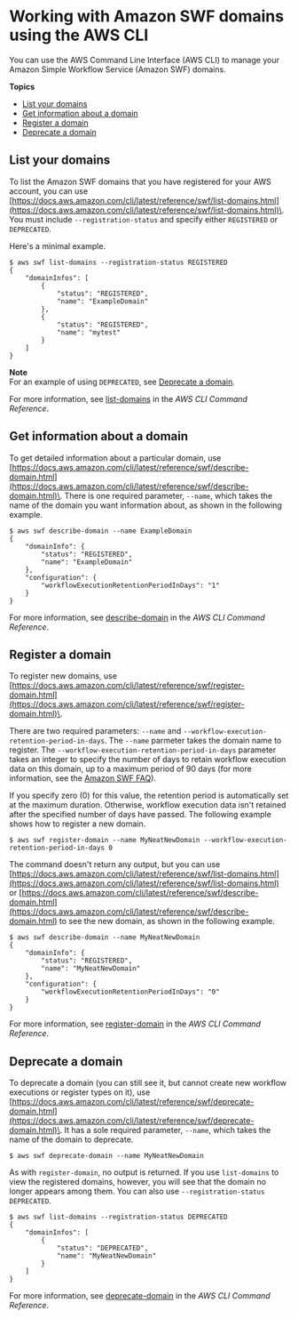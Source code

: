# Working with Amazon SWF domains using the AWS CLI<a name="cli-services-swf-domains"></a>

You can use the AWS Command Line Interface \(AWS CLI\) to manage your Amazon Simple Workflow Service \(Amazon SWF\) domains\.

**Topics**
+ [List your domains](#listing-your-domains)
+ [Get information about a domain](#getting-information-about-a-domain)
+ [Register a domain](#registering-a-domain)
+ [Deprecate a domain](#deprecating-a-domain)

## List your domains<a name="listing-your-domains"></a>

To list the Amazon SWF domains that you have registered for your AWS account, you can use [https://docs.aws.amazon.com/cli/latest/reference/swf/list-domains.html](https://docs.aws.amazon.com/cli/latest/reference/swf/list-domains.html)\. You must include `--registration-status` and specify either `REGISTERED` or `DEPRECATED`\.

Here's a minimal example\.

```
$ aws swf list-domains --registration-status REGISTERED
{
    "domainInfos": [
        {
            "status": "REGISTERED",
            "name": "ExampleDomain"
        },
        {
            "status": "REGISTERED",
            "name": "mytest"
        }
    ]
}
```

**Note**  
For an example of using `DEPRECATED`, see [Deprecate a domain](#deprecating-a-domain)\.

For more information, see [list\-domains](https://docs.aws.amazon.com/cli/latest/reference/swf/list-domains.html) in the *AWS CLI Command Reference*\.

## Get information about a domain<a name="getting-information-about-a-domain"></a>

To get detailed information about a particular domain, use [https://docs.aws.amazon.com/cli/latest/reference/swf/describe-domain.html](https://docs.aws.amazon.com/cli/latest/reference/swf/describe-domain.html)\. There is one required parameter, `--name`, which takes the name of the domain you want information about, as shown in the following example\.

```
$ aws swf describe-domain --name ExampleDomain
{
    "domainInfo": {
        "status": "REGISTERED",
        "name": "ExampleDomain"
    },
    "configuration": {
        "workflowExecutionRetentionPeriodInDays": "1"
    }
}
```

For more information, see [describe\-domain](https://docs.aws.amazon.com/cli/latest/reference/swf/describe-domain.html) in the *AWS CLI Command Reference*\.

## Register a domain<a name="registering-a-domain"></a>

To register new domains, use [https://docs.aws.amazon.com/cli/latest/reference/swf/register-domain.html](https://docs.aws.amazon.com/cli/latest/reference/swf/register-domain.html)\. 

There are two required parameters: `--name` and `--workflow-execution-retention-period-in-days`\. The `--name` parmeter takes the domain name to register\. The `--workflow-execution-retention-period-in-days` parameter takes an integer to specify the number of days to retain workflow execution data on this domain, up to a maximum period of 90 days \(for more information, see the [Amazon SWF FAQ](http://aws.amazon.com/swf/faqs/#retain_limit)\)\. 

If you specify zero \(0\) for this value, the retention period is automatically set at the maximum duration\. Otherwise, workflow execution data isn't retained after the specified number of days have passed\. The following example shows how to register a new domain\.

```
$ aws swf register-domain --name MyNeatNewDomain --workflow-execution-retention-period-in-days 0
```

The command doesn't return any output, but you can use [https://docs.aws.amazon.com/cli/latest/reference/swf/list-domains.html](https://docs.aws.amazon.com/cli/latest/reference/swf/list-domains.html) or [https://docs.aws.amazon.com/cli/latest/reference/swf/describe-domain.html](https://docs.aws.amazon.com/cli/latest/reference/swf/describe-domain.html) to see the new domain, as shown in the following example\.

```
$ aws swf describe-domain --name MyNeatNewDomain
{
    "domainInfo": {
        "status": "REGISTERED",
        "name": "MyNeatNewDomain"
    },
    "configuration": {
        "workflowExecutionRetentionPeriodInDays": "0"
    }
}
```

For more information, see [register\-domain](https://docs.aws.amazon.com/cli/latest/reference/swf/register-domain.html) in the *AWS CLI Command Reference*\.

## Deprecate a domain<a name="deprecating-a-domain"></a>

To deprecate a domain \(you can still see it, but cannot create new workflow executions or register types on it\), use [https://docs.aws.amazon.com/cli/latest/reference/swf/deprecate-domain.html](https://docs.aws.amazon.com/cli/latest/reference/swf/deprecate-domain.html)\. It has a sole required parameter, `--name`, which takes the name of the domain to deprecate\.

```
$ aws swf deprecate-domain --name MyNeatNewDomain
```

As with `register-domain`, no output is returned\. If you use `list-domains` to view the registered domains, however, you will see that the domain no longer appears among them\. You can also use `--registration-status DEPRECATED`\.

```
$ aws swf list-domains --registration-status DEPRECATED
{
    "domainInfos": [
        {
            "status": "DEPRECATED",
            "name": "MyNeatNewDomain"
        }
    ]
}
```

For more information, see [deprecate\-domain](https://docs.aws.amazon.com/cli/latest/reference/swf/deprecate-domain.html) in the *AWS CLI Command Reference*\.
